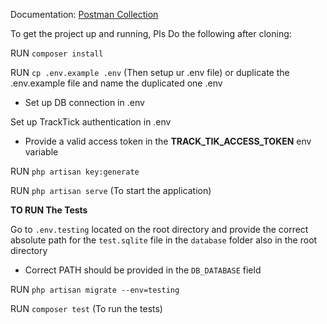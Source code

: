 Documentation: [Postman Collection](https://documenter.getpostman.com/view/3107567/2sA3Bt3ppu)


To get the project up and running, Pls Do the following after cloning:

RUN `composer install`

RUN `cp .env.example .env` (Then setup ur .env file) or duplicate the .env.example file and name the duplicated one .env

- Set up DB connection in .env

Set up TrackTick authentication in .env

- Provide a valid access token in the **TRACK_TIK_ACCESS_TOKEN** env variable

RUN `php artisan key:generate`

RUN `php artisan serve` (To start the application)

**TO RUN The Tests**

Go to `.env.testing` located on the root directory and provide the correct absolute path for the
`test.sqlite` file in the `database` folder also in the root directory
- Correct PATH should be provided in the `DB_DATABASE` field


RUN `php artisan migrate --env=testing`

RUN `composer test` (To run the tests)
